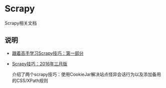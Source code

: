 # Scrapy

Scrapy相关文档

## 说明
- [跟着高手学习Scrapy技巧：第一部分](跟着高手学习Scrapy技巧：第一部分.md)
- [Scrapy技巧：2016年三月版](./Scrapy技巧：2016年三月版.md)

    介绍了两个scrapy技巧：使用CookieJar解决站点怪异会话行为以及添加备用的CSS/XPath规则

